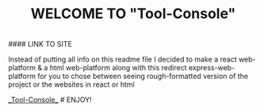  # <h1 align="center">WELCOME TO __"Tool-Console"__</h1> 
 </br>
 #### LINK TO SITE
 <p>Instead of putting all info on this readme file I decided to make a react web-platform & a html web-platform along with this redirect express-web-platform for you to chose between seeing rough-formatted version of the project or the websites in react or html</p> 
 <a href="https://choseplatform--coder4.repl.co/">_Tool-Console_</a>
 # ENJOY!
